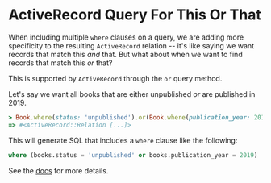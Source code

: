 # ActiveRecord Query For This Or That

When including multiple `where` clauses on a query, we are adding more
specificity to the resulting `ActiveRecord` relation -- it's like saying we
want records that match this _and_ that. But what about when we want to find
records that match this _or_ that?

This is supported by `ActiveRecord` through the `or` query method.

Let's say we want all books that are either unpublished _or_ are published in
2019.

```ruby
> Book.where(status: 'unpublished').or(Book.where(publication_year: 2019))
=> #<ActiveRecord::Relation [...]>
```

This will generate SQL that includes a `where` clause like the following:

```sql
where (books.status = 'unpublished' or books.publication_year = 2019)
```

See the
[docs](https://api.rubyonrails.org/classes/ActiveRecord/QueryMethods.html#method-i-or)
for more details.
